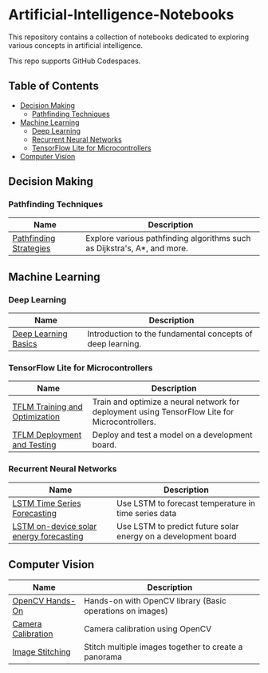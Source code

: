 # Artificial-Intelligence-Notebooks

This repository contains a collection of notebooks dedicated to exploring various concepts in artificial intelligence. 

This repo supports GitHub Codespaces.

## Table of Contents

- [Decision Making](#decision-making)
  - [Pathfinding Techniques](#pathfinding-techniques)
- [Machine Learning](#machine-learning)
  - [Deep Learning](#deep-learning)
  - [Recurrent Neural Networks](#recurrent-neural-networks)
  - [TensorFlow Lite for Microcontrollers](#tensorflow-lite-for-microcontrollers)
- [Computer Vision](#computer-vision)

## Decision Making

### Pathfinding Techniques

| **Name** | **Description** |
|----------|-----------------|
| [Pathfinding Strategies](./Decision%20Making/Pathfinding%20Techniques/01_pathfinding_strategies.ipynb) | Explore various pathfinding algorithms such as Dijkstra's, A*, and more. |

## Machine Learning

### Deep Learning

| **Name** | **Description** |
|----------|-----------------|
| [Deep Learning Basics](./Machine%20Learning/Deep%20Learning/Deep%20Learning%20Basics.md) | Introduction to the fundamental concepts of deep learning. |

### TensorFlow Lite for Microcontrollers

| **Name** | **Description** |
|----------|-----------------|
| [TFLM Training and Optimization](./Machine%20Learning/TensorFlow%20Lite%20For%20Microcontrollers/01_tflm_model_training_and_optimization.ipynb) | Train and optimize a neural network for deployment using TensorFlow Lite for Microcontrollers. |
| [TFLM Deployment and Testing](./Machine%20Learning/TensorFlow%20Lite%20For%20Microcontrollers/02_tflm_model_deployment_and_test.ipynb) | Deploy and test a model on a development board. |

### Recurrent Neural Networks

| **Name** | **Description** |
|----------|-----------------|
| [LSTM Time Series Forecasting](./Machine%20Learning/Recurrent%20Neural%20Networks/01_lstm_time_series_forecasting.ipynb) | Use LSTM to forecast temperature in time series data |
| [LSTM on-device solar energy forecasting](./Machine%20Learning/Recurrent%20Neural%20Networks/02_lstm_on_device_solar_energy_forecasting.ipynb) | Use LSTM to predict future solar energy on a development board |

## Computer Vision

| **Name** | **Description** |
|----------|-----------------|
| [OpenCV Hands-On](./Computer%20Vision/OpenCVHandsOn/01_opencv_hands_on.ipynb) | Hands-on with OpenCV library (Basic operations on images) |
| [Camera Calibration](./Computer%20Vision/CameraCalibration/01_camera_calibration.ipynb) | Camera calibration using OpenCV |
| [Image Stitching](./Computer%20Vision/ImageStitching/01_image_stitching.ipynb) | Stitch multiple images together to create a panorama |


